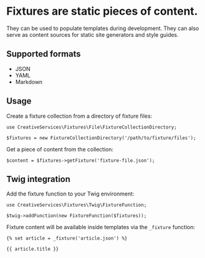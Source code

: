 # Fixtures are static pieces of content.

They can be used to populate templates during development. They can also serve as content sources for static site generators and style guides.

## Supported formats

- JSON
- YAML
- Markdown

## Usage

Create a fixture collection from a directory of fixture files:

````$php
use CreativeServices\Fixtures\File\FixtureCollectionDirectory;

$fixtures = new FixtureCollectionDirectory('/path/to/fixture/files');
````

Get a piece of content from the collection:

````
$content = $fixtures->getFixture('fixture-file.json');
````

## Twig integration

Add the fixture function to your Twig environment:

````$php
use CreativeServices\Fixtures\Twig\FixtureFunction;

$twig->addFunction(new FixtureFunction($fixtures));

````

Fixture content will be available inside templates via the `_fixture` function:

````$php
{% set article = _fixture('article.json') %}

{{ article.title }}
````


